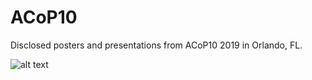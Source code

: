 # ACoP10
Disclosed posters and presentations from ACoP10 2019 in Orlando, FL.

![alt text](https://github.com/openPfizer/DigitalHealthData/blob/master/img/osbypfizer.png)

